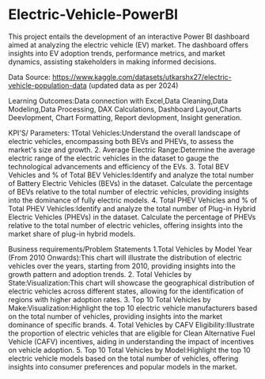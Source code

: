 # Electric-Vehicle-PowerBI
This project entails the development of an interactive Power BI dashboard aimed at analyzing the electric vehicle (EV) market. The dashboard offers insights into EV adoption trends, performance metrics, and market dynamics, assisting stakeholders in making informed decisions.

Data Source: https://www.kaggle.com/datasets/utkarshx27/electric-vehicle-population-data   (updated data as per 2024)

Learning Outcomes:Data connection with Excel,Data Cleaning,Data Modeling,Data Processing, DAX Calculations, Dashboard Layout,Charts Deevlopment, Chart Formatting, Report devlopment, Insight generation.

KPI'S/ Parameters:
1Total Vehicles:Understand the overall landscape of electric vehicles, encompassing both BEVs and PHEVs, to assess the market's size and growth.
2. Average Electric Range:Determine the average electric range of the electric vehicles in the dataset to gauge the technological advancements and efficiency of the EVs.
3. Total BEV Vehicles and % of Total BEV Vehicles:Identify and analyze the total number of Battery Electric Vehicles (BEVs) in the dataset.
Calculate the percentage of BEVs relative to the total number of electric vehicles, providing insights into the dominance of fully electric models.
4. Total PHEV Vehicles and % of Total PHEV Vehicles:Identify and analyze the total number of Plug-in Hybrid Electric Vehicles (PHEVs) in the dataset.
Calculate the percentage of PHEVs relative to the total number of electric vehicles, offering insights into the market share of plug-in hybrid models.

Business requirements/Problem Statements
1.Total Vehicles by Model Year (From 2010 Onwards):This chart will illustrate the distribution of electric vehicles over the years, starting from 2010, providing insights into the growth pattern and adoption trends.
2. Total Vehicles by State:Visualization:This chart will showcase the geographical distribution of electric vehicles across different states, allowing for the identification of regions with higher adoption rates.
3. Top 10 Total Vehicles by Make:Visualization:Highlight the top 10 electric vehicle manufacturers based on the total number of vehicles, providing insights into the market dominance of specific brands.
4. Total Vehicles by CAFV Eligibility:Illustrate the proportion of electric vehicles that are eligible for Clean Alternative Fuel Vehicle (CAFV) incentives, aiding in understanding the impact of incentives on vehicle adoption.
5. Top 10 Total Vehicles by Model:Highlight the top 10 electric vehicle models based on the total number of vehicles, offering insights into consumer preferences and popular models in the market.

